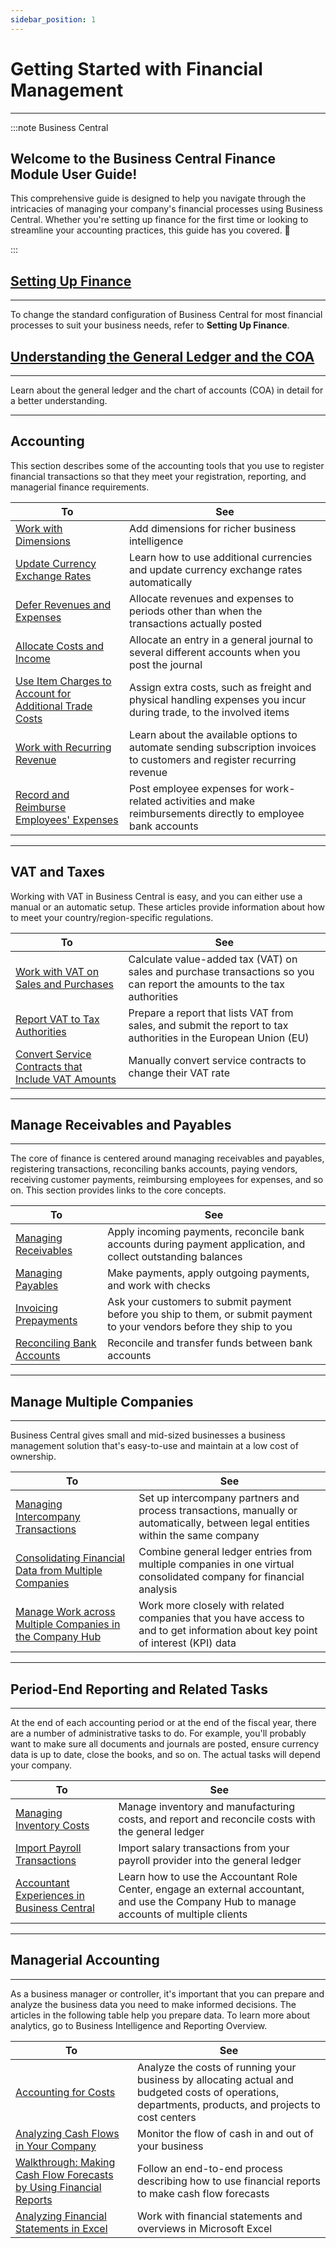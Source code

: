```yaml
---
sidebar_position: 1
---
```


# Getting Started with Financial Management
---

:::note Business Central
<div class="container">
    <div class="custom-note">
      <h2 class="procurement-intro-heading">Welcome to the Business Central Finance Module User Guide!</h2>
        <p>This comprehensive guide is designed to help you navigate through the intricacies of managing your company's financial processes using Business Central. Whether you're setting up finance for the first time or looking to streamline your accounting practices, this guide has you covered. 🤗</p>
    </div>
</div>
:::

## [Setting Up Finance](#Setting-up-finance)
---

To change the standard configuration of Business Central for most financial processes to suit your business needs, refer to **Setting Up Finance**.

## [Understanding the General Ledger and the COA](#understanding-the-general-ledger-and-the-coa)
---

Learn about the general ledger and the chart of accounts (COA) in detail for a better understanding.

---

## Accounting

This section describes some of the accounting tools that you use to register financial transactions so that they meet your registration, reporting, and managerial finance requirements.

| To                                         | See                                                             |
|--------------------------------------------|-----------------------------------------------------------------|
| [Work with Dimensions](#work-with-dimensions)                     | Add dimensions for richer business intelligence                  |
| [Update Currency Exchange Rates](#update-currency-exchange-rates) | Learn how to use additional currencies and update currency exchange rates automatically |
| [Defer Revenues and Expenses](#defer-revenues-and-expenses)       | Allocate revenues and expenses to periods other than when the transactions actually posted |
| [Allocate Costs and Income](#allocate-costs-and-income)           | Allocate an entry in a general journal to several different accounts when you post the journal |
| [Use Item Charges to Account for Additional Trade Costs](#use-item-charges-to-account-for-additional-trade-costs) | Assign extra costs, such as freight and physical handling expenses you incur during trade, to the involved items |
| [Work with Recurring Revenue](#work-with-recurring-revenue)       | Learn about the available options to automate sending subscription invoices to customers and register recurring revenue |
| [Record and Reimburse Employees' Expenses](#record-and-reimburse-employees-expenses) | Post employee expenses for work-related activities and make reimbursements directly to employee bank accounts |

---

## VAT and Taxes

Working with VAT in Business Central is easy, and you can either use a manual or an automatic setup. These articles provide information about how to meet your country/region-specific regulations.

| To                                        | See                                                             |
|-------------------------------------------|-----------------------------------------------------------------|
| [Work with VAT on Sales and Purchases](#work-with-vat-on-sales-and-purchases) | Calculate value-added tax (VAT) on sales and purchase transactions so you can report the amounts to the tax authorities |
| [Report VAT to Tax Authorities](#report-vat-to-tax-authorities) | Prepare a report that lists VAT from sales, and submit the report to tax authorities in the European Union (EU) |
| [Convert Service Contracts that Include VAT Amounts](#convert-service-contracts-that-include-vat-amounts) | Manually convert service contracts to change their VAT rate |

---

## Manage Receivables and Payables
---

The core of finance is centered around managing receivables and payables, registering transactions, reconciling banks accounts, paying vendors, receiving customer payments, reimbursing employees for expenses, and so on. This section provides links to the core concepts.

| To                                      | See                                                             |
|-----------------------------------------|-----------------------------------------------------------------|
| [Managing Receivables](#managing-receivables) | Apply incoming payments, reconcile bank accounts during payment application, and collect outstanding balances |
| [Managing Payables](#managing-payables) | Make payments, apply outgoing payments, and work with checks |
| [Invoicing Prepayments](#invoicing-prepayments) | Ask your customers to submit payment before you ship to them, or submit payment to your vendors before they ship to you |
| [Reconciling Bank Accounts](#reconciling-bank-accounts) | Reconcile and transfer funds between bank accounts |

---

## Manage Multiple Companies
---

Business Central gives small and mid-sized businesses a business management solution that's easy-to-use and maintain at a low cost of ownership.

| To                                                 | See                                                             |
|----------------------------------------------------|-----------------------------------------------------------------|
| [Managing Intercompany Transactions](#managing-intercompany-transactions) | Set up intercompany partners and process transactions, manually or automatically, between legal entities within the same company |
| [Consolidating Financial Data from Multiple Companies](#consolidating-financial-data-from-multiple-companies) | Combine general ledger entries from multiple companies in one virtual consolidated company for financial analysis |
| [Manage Work across Multiple Companies in the Company Hub](#manage-work-across-multiple-companies-in-the-company-hub) | Work more closely with related companies that you have access to and to get information about key point of interest (KPI) data |

---

## Period-End Reporting and Related Tasks
---

At the end of each accounting period or at the end of the fiscal year, there are a number of administrative tasks to do. For example, you'll probably want to make sure all documents and journals are posted, ensure currency data is up to date, close the books, and so on. The actual tasks will depend your company.

| To                                                    | See                                                             |
|-------------------------------------------------------|-----------------------------------------------------------------|
| [Managing Inventory Costs](#managing-inventory-costs) | Manage inventory and manufacturing costs, and report and reconcile costs with the general ledger |
| [Import Payroll Transactions](#import-payroll-transactions) | Import salary transactions from your payroll provider into the general ledger |
| [Accountant Experiences in Business Central](#accountant-experiences-in-business-central) | Learn how to use the Accountant Role Center, engage an external accountant, and use the Company Hub to manage accounts of multiple clients |

---

## Managerial Accounting
---

As a business manager or controller, it's important that you can prepare and analyze the business data you need to make informed decisions. The articles in the following table help you prepare data. To learn more about analytics, go to Business Intelligence and Reporting Overview.

| To                                                      | See                                                             |
|---------------------------------------------------------|-----------------------------------------------------------------|
| [Accounting for Costs](#accounting-for-costs)           | Analyze the costs of running your business by allocating actual and budgeted costs of operations, departments, products, and projects to cost centers |
| [Analyzing Cash Flows in Your Company](#analyzing-cash-flows-in-your-company) | Monitor the flow of cash in and out of your business |
| [Walkthrough: Making Cash Flow Forecasts by Using Financial Reports](#walkthrough-making-cash-flow-forecasts-by-using-financial-reports) | Follow an end-to-end process describing how to use financial reports to make cash flow forecasts |
| [Analyzing Financial Statements in Excel](#analyzing-financial-statements-in-excel) | Work with financial statements and overviews in Microsoft Excel |
